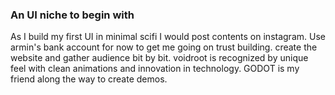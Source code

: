 ### An UI niche to begin with
As I build my first UI in minimal scifi I would post contents on instagram.
Use armin's bank account for now to get me going on trust building.
create the website and gather audience bit by bit.
voidroot is recognized by unique feel with clean animations and innovation in technology.
GODOT is my friend along the way to create demos.
